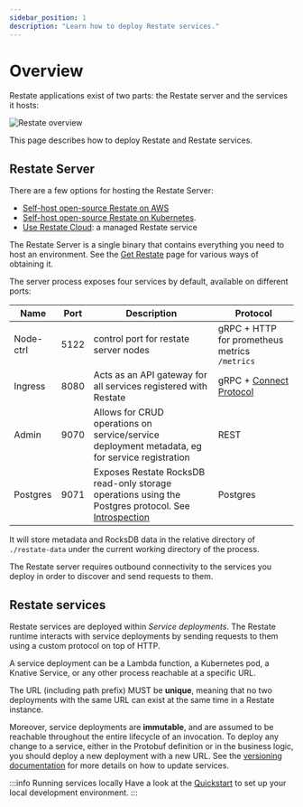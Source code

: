 ```yaml
---
sidebar_position: 1
description: "Learn how to deploy Restate services."
---
```


# Overview

Restate applications exist of two parts: the Restate server and the services it hosts:

![Restate overview](/img/deployment_overview.svg)

This page describes how to deploy Restate and Restate services.

## Restate Server

There are a few options for hosting the Restate Server:

- [Self-host open-source Restate on AWS](/deploy/lambda/self-hosted)
- [Self-host open-source Restate on Kubernetes](/deploy/kubernetes).
- [Use Restate Cloud](/deploy/restate_cloud): a managed Restate service

The Restate Server is a single binary that contains everything you need to host an environment. See the [Get Restate](https://restate.dev/get-restate/) page for various ways of obtaining it.

The server process exposes four services by default, available on different ports:

| Name      | Port | Description                                                                                                                   | Protocol                                          |
| --------- | ---- | ----------------------------------------------------------------------------------------------------------------------------- | ------------------------------------------------- |
| Node-ctrl | 5122 | control port for restate server nodes                                                                                         | gRPC + HTTP for prometheus metrics `/metrics`     |
| Ingress   | 8080 | Acts as an API gateway for all services registered with Restate                                                               | gRPC + [Connect Protocol](https://connect.build/) |
| Admin     | 9070 | Allows for CRUD operations on service/service deployment metadata, eg for service registration                                | REST                                              |
| Postgres  | 9071 | Exposes Restate RocksDB read-only storage operations using the Postgres protocol. See [Introspection](/operate/introspection) | Postgres                                          |

It will store metadata and RocksDB data in the relative directory of `./restate-data` under the current working directory of the
process.

The Restate server requires outbound connectivity to the services you deploy in order to discover and send requests to them.

## Restate services

Restate services are deployed within _Service deployments_. The Restate runtime interacts with service deployments by sending requests to them using a custom protocol on top of HTTP.

A service deployment can be a Lambda function, a Kubernetes pod, a Knative Service, or any other process reachable at a specific URL.

The URL (including path prefix) MUST be **unique**, meaning that no two deployments with the same URL can exist at the same time in a Restate instance.

Moreover, service deployments are **immutable**, and are assumed to be reachable throughout the entire lifecycle of an invocation. To deploy any change to a service, either in the Protobuf definition or in the business logic, you should deploy a new deployment with a new URL. See the [versioning documentation](/operate/versioning) for more details on how to update services.

:::info Running services locally
Have a look at the [Quickstart](/get_started/quickstart) to set up your local development environment.
:::
